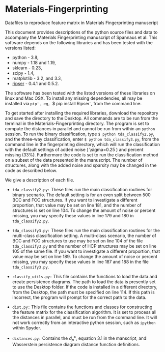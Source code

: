 # Materials-Fingerprinting
Datafiles to reproduce feature matrix in Materials Fingerprinting manuscript

This document provides descriptions of the python source files and 
data to accompany the Materials Fingerprinting manuscript of Spannaus et al.
This software depends on the following libraries and has been tested with the versions listed:

- python - 3.8,
- numpy - 1.18 and 1.19,
- sklearn - 0.23,
- scipy - 1.4,
- matplotlib - 3.2, and 3.3,
- [ripser](https://ripser.scikit-tda.org/) - 0.4.1 and 0.5.2.


The software has been tested with the listed versions of these libraries on linux and Mac OSX.
To install any missing dependencies, all may be installed via `pip', eg,
`$ pip install Ripser`, from the command line.

To get started after installing the required libraries, download
the repository and save the directory to the Desktop. All 
commands are to be run from the terminal in the Materials-Fingerprinting
directory. The program is set to compute the distances in parallel and
cannot be run from within an `python` session. 
To run the binary classification, type `$ python tda_classify2.py`,
and the three-way classification, enter `$ python tda_classify3.py`,
from the command line in the fingerprinting directory, which will run the 
classification with the default
settings of added noise ( \sigma=0.25 ) and percent missing (33%). 
Furthermore the code is set to
run the classification method on a subset of the data presented in the 
manuscript. The number of structures, along with the added noise and sparsity may be changed
in the code as described below.


We give a description of each file.
- `tda_classify2.py:` 
		These files run the main classification routines for binary scenario. 
		The default setting is for 
		an even split between 500 BCC and FCC structures.
		If you want to investigate a different proportion, that value
		may be set on line 181, and the number of structures is set on line 104.
		To change the amount of noise or percent missing, you may specify
		these values in line 179 and 180 in `tda_classify2.py`.
		
- `tda_classify3.py:`
		These files run the main classification routines for the
		multi-class classification setting. A multi-class scenario, the number of BCC and FCC structures
		to use may be set on line 104 of the file `tda_classify3.py` and 
		the number of HCP structures may be set on line 105 of the same
		file. If you want to investigate a different proportion, that value
		may be set on line 189.
		To change the amount of noise or percent missing, you may specify
		these values in line 187 and 188 in the file `tda_classify3.py`.
		
- `classify_utils.py:`
		This file contains the functions to load the data and create 
		persistence diagrams. The path to load the data is presently set to use 
			the Desktop folder. If the code is installed in a different directory,
			from the Desktop, the path must be specified on line 114. If this path
			is incorrect, the program will prompt for the correct path to the data.
			
- `dist.py:`
			This file contains the functions and classes 
			for constructing the feature matrix for the classification 
			algorithm. It is set to process all the distances in parallel, and 
			must be run from the command line. It will not work correctly from an 
			interactive python session, such as `ipython` within Spyder.
			
- `distances.py:`
			Contains the $d_p^c$, equation 3.1 in the manscript, and Wasserstein persistence diagram 
			distance function definitions.
